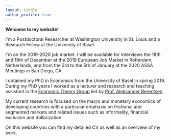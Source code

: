 ```yaml
---
layout: single
author_profile: true
---
```


**Welcome to my website!**

I'm a Postdoctoral Researcher at Washington University in St. Louis and a Research Fellow at the University of Basel.

I'm on the 2019-2020 job market. I will be available for interviews the 18th and 19th of December at the 2019 European Job Market in Rotterdam, Netherlands, and from the 3rd to the 5th of January at the 2020 ASSA Meetings in San Diego, CA.

I obtained my PhD in Economics from the University of Basel in spring 2019. During my PhD years I worked as a lecturer and research and teaching assistant in the [Economic Theory Group](https://wwz.unibas.ch/en/economictheory/) led by [Prof. Aleksander Berentsen](https://wwz.unibas.ch/en/berentsen/).

My current research is focused on the macro and monetary economics of developing countries with a particular emphasis on frictional and segmented markets and related issues such as informality, financial exclusion and dollarization.

On this website you can find my detailed CV as well as an overview of my work.
